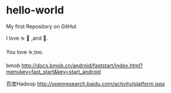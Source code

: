 # hello-world
My first Repository on GitHut

I love :coffee: :pizza: ,and :dancer:.

You love :coffee:,too.

bmob
  http://docs.bmob.cn/android/faststart/index.html?menukey=fast_start&key=start_android
 
百度Hadoop
  http://openresearch.baidu.com/activity/platform.jspx
